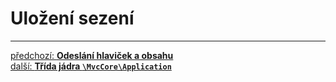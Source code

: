 # Uložení sezení




---

<div class="prev-next">

[předchozí: **Odeslání hlaviček a obsahu**](./response-sending.md)  
[další: **Třída jádra `\MvcCore\Application`**](../../core/application/README.md)  

</div>